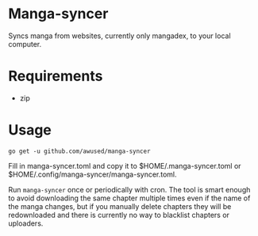 Manga-syncer
============

Syncs manga from websites, currently only mangadex, to your local computer.

# Requirements

* zip

# Usage

`go get -u github.com/awused/manga-syncer`

Fill in manga-syncer.toml and copy it to $HOME/.manga-syncer.toml or $HOME/.config/manga-syncer/manga-syncer.toml.

Run `manga-syncer` once or periodically with cron. The tool is smart enough to avoid downloading the same chapter multiple times even if the name of the manga changes, but if you manually delete chapters they will be redownloaded and there is currently no way to blacklist chapters or uploaders.

